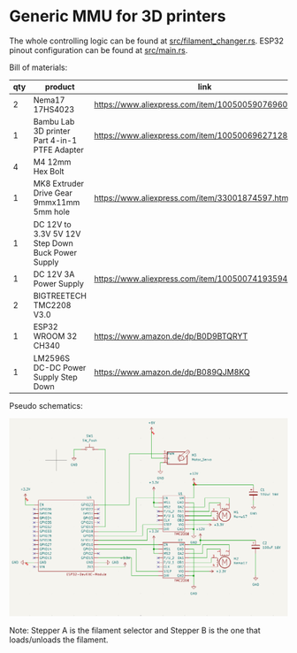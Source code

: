 # Generic MMU for 3D printers

The whole controlling logic can be found at [src/filament_changer.rs](../src/filament_changer.rs).
ESP32 pinout configuration can be found at [src/main.rs](../src/main.rs).

Bill of materials:

| qty | product                                           | link                                                  |
| --- | ------------------------------------------------- | ----------------------------------------------------- |
| 2   | Nema17 17HS4023                                   | https://www.aliexpress.com/item/1005005907696088.html |
| 1   | Bambu Lab 3D printer Part 4-in-1 PTFE Adapter     | https://www.aliexpress.com/item/1005006962712897.html |
| 4   | M4 12mm Hex Bolt                                  |                                                       |
| 1   | MK8 Extruder Drive Gear 9mmx11mm 5mm hole         | https://www.aliexpress.com/item/33001874597.html      |
| 1   | DC 12V to 3.3V 5V 12V Step Down Buck Power Supply |                                                       |
| 1   | DC 12V 3A Power Supply                            | https://www.aliexpress.com/item/1005007419359413.html |
| 2   | BIGTREETECH TMC2208 V3.0                          |                                                       |
| 1   | ESP32 WROOM 32 CH340                              | https://www.amazon.de/dp/B0D9BTQRYT                   |
| 1   | LM2596S DC-DC Power Supply Step Down              | https://www.amazon.de/dp/B089QJM8KQ                   |

Pseudo schematics:

![schematics](./schematics.png)

Note: Stepper A is the filament selector and Stepper B is the one that loads/unloads the filament.
